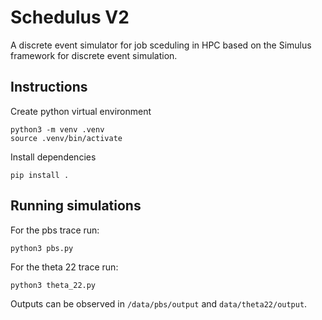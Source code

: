 # Schedulus V2

A discrete event simulator for job sceduling in HPC based on the Simulus framework for discrete event simulation.


## Instructions

Create python virtual environment
```
python3 -m venv .venv
source .venv/bin/activate
```

Install dependencies
```
pip install .
```

## Running simulations

For the pbs trace run:
```
python3 pbs.py
```

For the theta 22 trace run:
```
python3 theta_22.py
```

Outputs can be observed in `/data/pbs/output` and `data/theta22/output`.